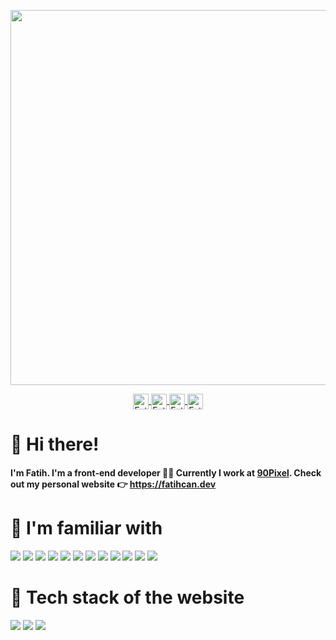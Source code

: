 <p align="center">
   <img src="https://media.giphy.com/media/RnPRNP5ICPl6M/giphy.gif" width="600" />
</p>

<p align="center">
  <a href="https://twitter.com/fatihcandev">
    <img align="center" alt="Fatih's  | Twitter" width="25px" src="https://cdn.jsdelivr.net/npm/simple-icons@v3/icons/twitter.svg" />
  </a>
  <a href="https://www.linkedin.com/in/fatihcandev">
    <img align="center" alt="Fatih's LinkedIn" width="25px" src="https://cdn.jsdelivr.net/npm/simple-icons@v3/icons/linkedin.svg" />
  </a>
  <a href="https://www.medium.com/@fatihcandev">
    <img align="center" alt="Fatih's LinkedIn" width="25px" src="https://cdn.jsdelivr.net/npm/simple-icons@v3/icons/medium.svg" />
  </a>
  <a href="https://www.hackerrank.com/fatihcandev">
    <img align="center" alt="Fatih's LinkedIn" width="25px" src="https://cdn.jsdelivr.net/npm/simple-icons@v3/icons/hackerrank.svg" />
  </a>
</p>

# 👋 Hi there!

#### I'm Fatih. I'm a front-end developer 👨‍💻 Currently I work at <b>[90Pixel](https://linkedin.com/company/90pixel)</b>. Check out my personal website 👉 https://fatihcan.dev

# 🧰 I'm familiar with

![](https://img.shields.io/badge/-HTML5-%23E44D27?style=flat-square&logo=html5&logoColor=ffffff)
![](https://img.shields.io/badge/-CSS3-%231572B6?style=flat-square&logo=css3)
![](https://img.shields.io/badge/-SCSS-CF649A?style=flat-square&logo=sass&logoColor=ffffff)
![](https://img.shields.io/badge/-Styled%20Components-F79BE0?style=flat-square&logo=styled-components&logoColor=000)
![](https://img.shields.io/badge/-JavaScript-%23F7DF1C?style=flat-square&logo=javascript&logoColor=000000&labelColor=%23F7DF1C&color=%23FFCE5A)
![](https://img.shields.io/badge/-TypeScript-3178C6?style=flat-square&logo=typescript&logoColor=ffffff)
![](https://img.shields.io/badge/-React-61DAFB?style=flat-square&logo=react&logoColor=ffffff)
![](https://img.shields.io/badge/-Next.js-010100?style=flat-square&logo=next.js&logoColor=ffffff)
![](https://img.shields.io/badge/-GraphQL-E00097?style=flat-square&logo=graphql&logoColor=ffffff)
![](https://img.shields.io/badge/-Git-E84D31?style=flat-square&logo=git&logoColor=ffffff)
![](https://img.shields.io/badge/-Jest-C21325?style=flat-square&logo=jest&logoColor=ffffff)
![](https://img.shields.io/badge/-Cypress-40C38E?style=flat-square&logo=cypress&logoColor=ffffff)

# 🧰 Tech stack of the website

![](https://img.shields.io/badge/-TypeScript-3178C6?style=flat-square&logo=typescript&logoColor=ffffff)
![](https://img.shields.io/badge/-React-61DAFB?style=flat-square&logo=react&logoColor=ffffff)
![](https://img.shields.io/badge/-Chakra%20UI-3CC7BE?style=flat-squaret&logoColor=ffffff)
